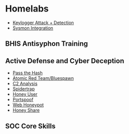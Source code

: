 # Homelabs
- <a href="https://github.com/swathinator/Keylogger-Lab">Keylogger Attack + Detection</a> <br/>
- <a href="https://medium.com/@swathitadepalli/improving-windows-logging-visibility-in-elastic-12e2f6996e64"> Sysmon Integration </a>

## BHIS Antisyphon Training 
## Active Defense and Cyber Deception
- <a href="https://github.com/swathinator/Pass-the-Hash"> Pass the Hash </a>
- <a href="https://github.com/swathinator/Atomic-Red-Team-Bluespawn"> Atomic Red Team/Bluespawn </a>
- <a href="https://github.com/swathinator/C2-Analysis"> C2 Analysis </a>
- <a href="https://github.com/swathinator/Spidertrap"> Spidertrap </a>
- <a href="https://github.com/swathinator/Honey-User"> Honey User </a>
- <a href="https://github.com/swathinator/Portspoof"> Portspoof </a>
- <a href="https://github.com/swathinator/Web-Honeypot"> Web Honeypot </a>
- <a href="https://github.com/swathinator/Honey-Share"> Honey Share </a>
## SOC Core Skills
